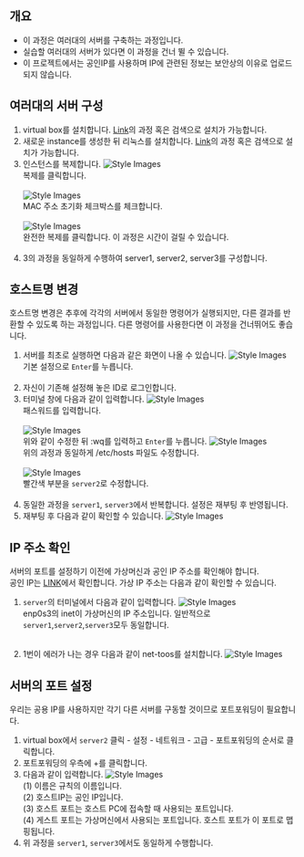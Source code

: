 ## 개요
- 이 과정은 여러대의 서버를 구축하는 과정입니다.
- 실습할 여러대의 서버가 있다면 이 과정을 건너 뛸 수 있습니다.
- 이 프로젝트에서는 공인IP를 사용하며 IP에 관련된 정보는 보안상의 이유로 업로드되지 않습니다.

## 여러대의 서버 구성
1. virtual box를 설치합니다. [Link](https://blog.naver.com/alice_k106/220967706683)의 과정 혹은 검색으로 설치가 가능합니다.
2. 새로운 instance를 생성한 뒤 리눅스를 설치합니다. [Link](https://blog.naver.com/qwe6168/221180446515)의 과정 혹은 검색으로 설치가 가능합니다.
3. 인스턴스를 복제합니다.
  ![Style Images](https://github.com/BJ-Lim/SystemProgramming/blob/master/captures/tutorial_01_install_01.jpg)</br>
  복제를 클릭합니다.</br></br>
  ![Style Images](https://github.com/BJ-Lim/SystemProgramming/blob/master/captures/tutorial_01_install_02.jpg)</br>
  MAC 주소 초기화 체크박스를 체크합니다.</br></br>
  ![Style Images](https://github.com/BJ-Lim/SystemProgramming/blob/master/captures/tutorial_01_install_03.jpg)</br>
  완전한 복제를 클릭합니다. 이 과정은 시간이 걸릴 수 있습니다.</br></br>
4. 3의 과정을 동일하게 수행하여 server1, server2, server3를 구성합니다.

## 호스트명 변경
호스트명 변경은 추후에 각각의 서버에서 동일한 명령어가 실행되지만, 다른 결과를 반환할 수 있도록 하는 과정입니다. 다른 명령어를 사용한다면 이 과정을 건너뛰어도 좋습니다.
1. 서버를 최초로 실행하면 다음과 같은 화면이 나올 수 있습니다.
  ![Style Images](https://github.com/BJ-Lim/SystemProgramming/blob/master/captures/tutorial_01_install_04.jpg)</br>
  기본 설정으로 ```Enter```를 누릅니다.</br></br>
2. 자신이 기존해 설정해 놓은 ID로 로그인합니다.
3. 터미널 창에 다음과 같이 입력합니다.
  ![Style Images](https://github.com/BJ-Lim/SystemProgramming/blob/master/captures/tutorial_01_install_05.jpg)</br>
  패스워드를 입력합니다.</br></br>
  ![Style Images](https://github.com/BJ-Lim/SystemProgramming/blob/master/captures/tutorial_01_install_06.jpg)</br>
  위와 같이 수정한 뒤 :wq를 입력하고 ```Enter```를 누릅니다.
  ![Style Images](https://github.com/BJ-Lim/SystemProgramming/blob/master/captures/tutorial_01_install_07.jpg)</br>
  위의 과정과 동일하게 /etc/hosts 파일도 수정합니다.</br></br>
  ![Style Images](https://github.com/BJ-Lim/SystemProgramming/blob/master/captures/tutorial_01_install_08.jpg)</br>
  빨간색 부분을 ```server2```로 수정합니다.</br></br>
4. 동일한 과정을 ```server1```, ```server3```에서 반복합니다. 설정은 재부팅 후 반영됩니다.
5. 재부팅 후 다음과 같이 확인할 수 있습니다.
  ![Style Images](https://github.com/BJ-Lim/SystemProgramming/blob/master/captures/tutorial_01_install_09.jpg)</br>

## IP 주소 확인
서버의 포트를 설정하기 이전에 가상머신과 공인 IP 주소를 확인해야 합니다.</br>
공인 IP는 [LINK](http://www.findip.kr/)에서 확인합니다. 가상 IP 주소는 다음과 같이 확인할 수 있습니다.
1. ```server```의 터미널에서 다음과 같이 입력합니다.
  ![Style Images](https://github.com/BJ-Lim/SystemProgramming/blob/master/captures/tutorial_01_install_10.jpg)</br>
  enp0s3의 inet이 가상머신의 IP 주소입니다. 일반적으로 `server1`,`server2`,`server3`모두 동일합니다.</br></br>
  
2. 1번이 에러가 나는 경우 다음과 같이 net-toos를 설치합니다.
  ![Style Images](https://github.com/BJ-Lim/SystemProgramming/blob/master/captures/tutorial_01_install_11.jpg)</br>


## 서버의 포트 설정
우리는 공용 IP를 사용하지만 각기 다른 서버를 구동할 것이므로 포트포워딩이 필요합니다. 
1. virtual box에서 ```server2``` 클릭 - 설정 - 네트워크 - 고급 - 포트포워딩의 순서로 클릭합니다.
2. 포트포워딩의 우측에 +를 클릭합니다.
3. 다음과 같이 입력합니다.
  ![Style Images](https://github.com/BJ-Lim/SystemProgramming/blob/master/captures/tutorial_01_install_12.jpg)</br>
  (1) 이름은 규칙의 이름입니다.</br>
  (2) 호스트IP는 공인 IP입니다.</br>
  (3) 호스트 포트는 호스트 PC에 접속할 때 사용되는 포트입니다.</br>
  (4) 게스트 포트는 가상머신에서 사용되는 포트입니다. 호스트 포트가 이 포트로 맵핑됩니다.</br>
4. 위 과정을 `server1`, `server3`에서도 동일하게 수행합니다.
